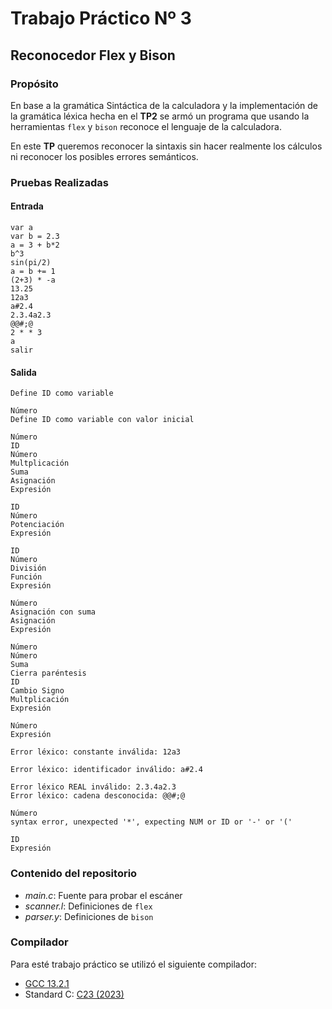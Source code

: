 # Trabajo Práctico Nº 3

## Reconocedor Flex y Bison

### Propósito

En base a la gramática Sintáctica de la calculadora y la implementación de la gramática léxica hecha en el **TP2** se armó un programa que usando la herramientas `flex` y `bison` reconoce el lenguaje de la calculadora.

En este **TP** queremos reconocer la sintaxis sin hacer realmente los cálculos ni reconocer los posibles errores semánticos.

### Pruebas Realizadas
#### Entrada
```
var a
var b = 2.3
a = 3 + b*2
b^3
sin(pi/2)
a = b += 1
(2+3) * -a
13.25
12a3
a#2.4
2.3.4a2.3
@@#;@
2 * * 3
a
salir
```
#### Salida
```
Define ID como variable

Número
Define ID como variable con valor inicial

Número
ID
Número
Multplicación
Suma
Asignación
Expresión

ID
Número
Potenciación
Expresión

ID
Número
División
Función
Expresión

Número
Asignación con suma
Asignación
Expresión

Número
Número
Suma
Cierra paréntesis
ID
Cambio Signo
Multplicación
Expresión

Número
Expresión

Error léxico: constante inválida: 12a3

Error léxico: identificador inválido: a#2.4

Error léxico REAL inválido: 2.3.4a2.3
Error léxico: cadena desconocida: @@#;@

Número
syntax error, unexpected '*', expecting NUM or ID or '-' or '('

ID
Expresión
```

### Contenido del repositorio
- _main.c_: Fuente para probar el escáner
- _scanner.l_: Definiciones de `flex`
- _parser.y_: Definiciones de `bison`

### Compilador
Para esté trabajo práctico se utilizó el siguiente compilador:
- [GCC 13.2.1](https://gcc.gnu.org/onlinedocs/gcc-13.2.0/gcc/)
- Standard C: [C23 (2023)](https://open-std.org/JTC1/SC22/WG14/www/docs/n3096.pdf)
